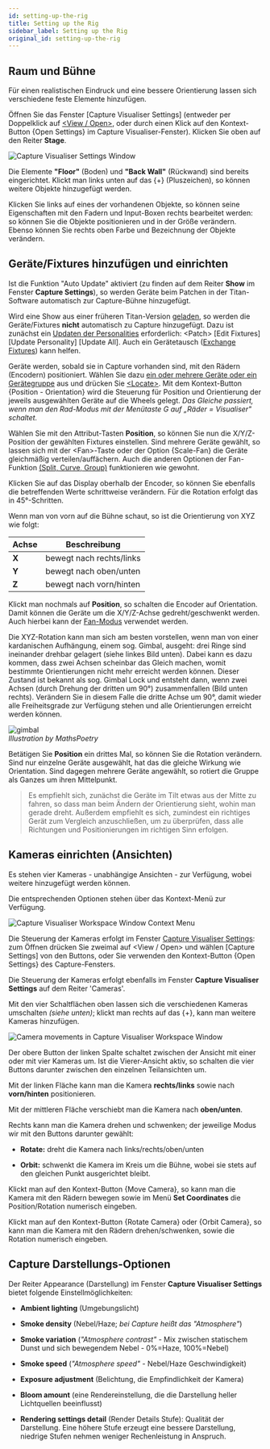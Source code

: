 ```yaml
---
id: setting-up-the-rig
title: Setting up the Rig
sidebar_label: Setting up the Rig
original_id: setting-up-the-rig
---
```


Raum und Bühne
--------------

Für einen realistischen Eindruck und eine bessere Orientierung lassen
sich verschiedene feste Elemente hinzufügen.

Öffnen Sie das Fenster \[Capture Visualiser Settings\] (entweder per Doppelklick auf
[\<View / Open\>](../titan-basics/workspace-windows.md#auswahl-und-positionierung-der-arbeitsfenster), oder durch einen Klick auf den
Kontext-Button \{Open Settings\} im Capture Visualiser-Fenster). Klicken Sie
oben auf den Reiter **Stage**.

![Capture Visualiser Settings Window](/docs/images/Capture-Visualiser-Settings-Window.png)


Die Elemente **"Floor"** (Boden) und **"Back Wall"** (Rückwand) sind bereits
eingerichtet. Klickt man links unten auf das \{+\} (Pluszeichen), so
können weitere Objekte hinzugefügt werden.

Klicken Sie links auf eines der vorhandenen Objekte, so können seine
Eigenschaften mit den Fadern und Input-Boxen rechts bearbeitet werden:
so können Sie die Objekte positionieren und in der Größe verändern.
Ebenso können Sie rechts oben Farbe und Bezeichnung der Objekte
verändern.

Geräte/Fixtures hinzufügen und einrichten
-----------------------------------------
Ist die Funktion "Auto Update" aktiviert (zu finden auf dem Reiter
**Show** im Fenster **Capture Settings**), 
so werden Geräte beim Patchen in der Titan-Software automatisch zur 
Capture-Bühne hinzugefügt.

Wird eine Show aus einer früheren Titan-Version [geladen](../titan-basics/loading-and-saving-shows.md#laden-einer-show), so werden die
Geräte/Fixtures **nicht** automatisch zu Capture hinzugefügt. Dazu ist
zunächst ein [Updaten der Personalities](../patching/changing-the-patch.md#bereits-gepatchte-personalities-aktualisieren) erforderlich: \<Patch\> \[Edit
Fixtures\] \[Update Personality\] \[Update All\]. Auch ein Gerätetausch ([Exchange Fixtures](../patching/changing-the-patch.md#geräte-austauschen)) kann helfen.

Geräte werden, sobald sie in Capture vorhanden sind, mit den Rädern
(Encodern) positioniert. Wählen Sie dazu [ein oder mehrere Geräte oder
ein Gerätegruppe](../controlling-fixtures/using-the-select-buttons-and-wheels.md#dimmer-und-geräte-zum-steuern-auswählen) aus und drücken Sie [\<Locate\>](../controlling-fixtures/using-the-select-buttons-and-wheels.md#geräte-auf-startposition-setzen-locate). Mit dem Kontext-Button
\{Position - Orientation\} wird die Steuerung für Position und
Orientierung der jeweils ausgewählten Geräte auf die Wheels gelegt. *Das
Gleiche passiert, wenn man den Rad-Modus mit der Menütaste G auf „Räder
= Visualiser" schaltet.*

Wählen Sie mit den Attribut-Tasten **Position**, so können Sie nun die
X/Y/Z-Position der gewählten Fixtures einstellen. Sind mehrere Geräte
gewählt, so lassen sich mit der \<Fan\>-Taste oder der Option
\{Scale-Fan\} die Geräte gleichmäßig verteilen/auffächern. Auch die
anderen Optionen der Fan-Funktion [(Split, Curve, Group)](../controlling-fixtures/using-the-select-buttons-and-wheels.md#fan-modus) funktionieren
wie gewohnt.

Klicken Sie auf das Display oberhalb der Encoder, so können Sie
ebenfalls die betreffenden Werte schrittweise verändern. Für die
Rotation erfolgt das in 45°-Schritten.

Wenn man von vorn auf die Bühne schaut, so ist die Orientierung von XYZ
wie folgt:

Achse | Beschreibung
---|---
**X** | bewegt nach rechts/links
**Y** | bewegt nach oben/unten
**Z** | bewegt nach vorn/hinten

Klickt man nochmals auf **Position**, so schalten die Encoder auf
Orientation. Damit können die Geräte um die X/Y/Z-Achse
gedreht/geschwenkt werden. Auch hierbei kann der [Fan-Modus](../controlling-fixtures/using-the-select-buttons-and-wheels.md#fan-modus) verwendet
werden.

Die XYZ-Rotation kann man sich am besten vorstellen, wenn man von einer
kardanischen Aufhängung, einem sog. Gimbal, ausgeht: drei Ringe sind
ineinander drehbar gelagert (siehe linkes Bild unten). Dabei kann es
dazu kommen, dass zwei Achsen scheinbar das Gleich machen, womit
bestimmte Orientierungen nicht mehr erreicht werden können. Dieser
Zustand ist bekannt als sog. Gimbal Lock und entsteht dann, wenn zwei
Achsen (durch Drehung der dritten um 90°) zusammenfallen (Bild unten
rechts). Verändern Sie in diesem Falle die dritte Achse um 90°, damit
wieder alle Freiheitsgrade zur Verfügung stehen und alle Orientierungen
erreicht werden können.

![gimbal](/docs/images/Gimbal.jpeg)\
*Illustration by MathsPoetry*

Betätigen Sie **Position** ein drittes Mal, so können Sie die Rotation
verändern. Sind nur einzelne Geräte ausgewählt, hat das die gleiche
Wirkung wie Orientation. Sind dagegen mehrere Geräte angewählt, so
rotiert die Gruppe als Ganzes um ihren Mittelpunkt.

>Es empfiehlt sich, zunächst die Geräte im Tilt etwas aus der Mitte zu fahren, 
so dass man beim Ändern der Orientierung sieht, wohin man gerade dreht. 
Außerdem empfiehlt es sich, zumindest ein richtiges Gerät zum Vergleich 
anzuschließen, um zu überprüfen, dass alle Richtungen und Positionierungen
im richtigen Sinn erfolgen. 

Kameras einrichten (Ansichten)
------------------------------

Es stehen vier Kameras - unabhängige Ansichten - zur Verfügung, wobei
weitere hinzugefügt werden können.

Die entsprechenden Optionen stehen über das Kontext-Menü zur
Verfügung.

![Capture Visualiser Workspace Window Context Menu](/docs/images/Capture-Visualiser-Workspace-Window-Context-Menu.png)

Die Steuerung der Kameras erfolgt im Fenster [Capture Visualiser Settings](#setting-up-the-stage-and-rigging): zum Öffnen drücken Sie zweimal auf 
\<View / Open\> und wählen \[Capture Settings\] von den Buttons,
oder Sie verwenden den Kontext-Button \{Open Settings\} des Capture-Fensters.

Die Steuerung der Kameras erfolgt ebenfalls im Fenster **Capture Visualiser Settings** auf dem Reiter 'Cameras'.

Mit den vier Schaltflächen oben lassen sich die verschiedenen Kameras
umschalten *(siehe unten)*; klickt man rechts auf das \{+\}, kann man weitere Kameras
hinzufügen.

![Camera movements in Capture Visualiser Workspace Window](/docs/images/Camera-movements-in-Capture-Visualiser-Workspace-Window.png)

Der obere Button der linken Spalte schaltet zwischen der Ansicht mit
einer oder mit vier Kameras um. Ist die Vierer-Ansicht aktiv, so
schalten die vier Buttons darunter zwischen den einzelnen Teilansichten
um.

Mit der linken Fläche kann man die Kamera **rechts/links** sowie nach
**vorn/hinten** positionieren.

Mit der mittleren Fläche verschiebt man die Kamera nach **oben/unten**.

Rechts kann man die Kamera drehen und schwenken; der jeweilige Modus wir
mit den Buttons darunter gewählt:

-   **Rotate:** dreht die Kamera nach links/rechts/oben/unten

-   **Orbit:** schwenkt die Kamera im Kreis um die Bühne, wobei sie stets
    auf den gleichen Punkt ausgerichtet bleibt.

Klickt man auf den Kontext-Button \{Move Camera\}, so kann man die
Kamera mit den Rädern bewegen sowie im Menü **Set Coordinates** 
die Position/Rotation numerisch eingeben.

Klickt man auf den Kontext-Button \{Rotate Camera\} oder \{Orbit
Camera\}, so kann man die Kamera mit den Rädern drehen/schwenken, sowie
die Rotation numerisch eingeben.

Capture Darstellungs-Optionen
-----------------------------

Der Reiter Appearance (Darstellung) im Fenster **Capture Visualiser Settings** bietet folgende Einstellmöglichkeiten:

- **Ambient lighting** (Umgebungslicht)

- **Smoke density** (Nebel/Haze; *bei Capture heißt das "Atmosphere"*)

- **Smoke variation** (*"Atmosphere contrast"* - Mix zwischen statischem 
Dunst und sich bewegendem Nebel - 0%=Haze, 100%=Nebel)

- **Smoke speed** (*"Atmosphere speed"* - Nebel/Haze Geschwindigkeit)

- **Exposure adjustment** (Belichtung, die Empfindlichkeit der Kamera)

- **Bloom amount** (eine Rendereinstellung, die die Darstellung heller
    Lichtquellen beeinflusst)

- **Rendering settings detail** (Render Details Stufe): Qualität der
    Darstellung. Eine höhere Stufe erzeugt eine bessere Darstellung,
    niedrige Stufen nehmen weniger Rechenleistung in Anspruch.